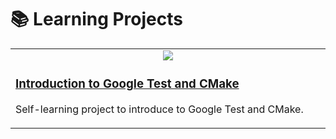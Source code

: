 # 📚 Learning Projects

<table>
<tr>
<td width="50%">
<div align="left">
  <div align="center">
    <a href="https://skillicons.dev">
        <img src="https://skillicons.dev/icons?i=cmake,cpp,vscode"/>
    </a>
  </div>
  <div style="display: inline-block; vertical-align: middle;">
    <h3>
      <a href="https://github.com/oscardelgado02/Introduction-to-Google-Test-and-CMake" target="_blank">
        Introduction to Google Test and CMake
      </a>
    </h3>
    <p>Self-learning project to introduce to Google Test and CMake.</p>
  </div>
</div>
</td>
</tr>
</table>
